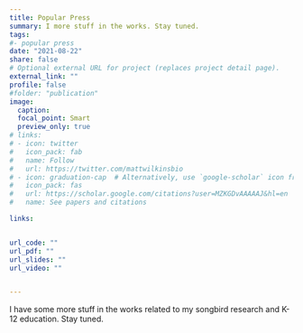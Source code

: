 ```yaml
---
title: Popular Press
summary: I more stuff in the works. Stay tuned.
tags:
#- popular press
date: "2021-08-22"
share: false
# Optional external URL for project (replaces project detail page).
external_link: ""
profile: false
#folder: "publication"
image:
  caption:
  focal_point: Smart
  preview_only: true
# links:
# - icon: twitter
#   icon_pack: fab
#   name: Follow
#   url: https://twitter.com/mattwilkinsbio
# - icon: graduation-cap  # Alternatively, use `google-scholar` icon from `ai` icon pack
#   icon_pack: fas
#   url: https://scholar.google.com/citations?user=MZKGDvAAAAAJ&hl=en
#   name: See papers and citations

links:


url_code: ""
url_pdf: ""
url_slides: ""
url_video: ""


---
```

I have some more stuff in the works related to my songbird research and K-12 education. Stay tuned.
